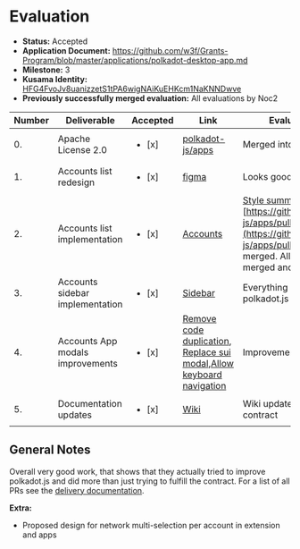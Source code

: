# Evaluation

* **Status:** Accepted
* **Application Document:** https://github.com/w3f/Grants-Program/blob/master/applications/polkadot-desktop-app.md
* **Milestone:** 3
* **Kusama Identity:** [HFG4FvoJv8uanizzetS1tPA6wigNAiKuEHKcm1NaKNNDwve](https://polkascan.io/pre/kusama/account/HFG4FvoJv8uanizzetS1tPA6wigNAiKuEHKcm1NaKNNDwve)
* **Previously successfully merged evaluation:** All evaluations by Noc2

| Number | Deliverable | Accepted | Link | Evaluation Notes |
| ------------- | ------------- | ------------- | ------------- |------------- |
| 0. | Apache License 2.0 | <ul><li>[x] </li></ul>| [polkadot-js/apps](https://github.com/polkadot-js/apps)| Merged into polkadot-js/apps |
| 1. | Accounts list redesign | <ul><li>[x] </li></ul>| [figma](https://www.figma.com/file/5NAICV06SHNbbIoYhrUS3u/PolkaDot)| Looks good |
| 2. | Accounts list implementation | <ul><li>[x] </li></ul>| [Accounts](https://github.com/polkadot-js/apps/blob/master/packages/page-accounts/src/Accounts/index.tsx)| [Style summary #5891](https://github.com/polkadot-js/apps/pull/5891), [https://github.com/polkadot-js/apps/pull/6180](https://github.com/polkadot-js/apps/pull/6180) not merged. All other changes are merged and accepted |
| 3. | Accounts sidebar implementation | <ul><li>[x] </li></ul>| [Sidebar](https://github.com/polkadot-js/apps/tree/master/packages/page-accounts/src/Sidebar)| Everything is merged into polkadot.js |
| 4. | Accounts App modals improvements | <ul><li>[x] </li></ul>| [Remove code duplication](https://github.com/polkadot-js/apps/pull/5895), [Replace sui modal](https://github.com/polkadot-js/apps/pull/5914),[Allow keyboard navigation](https://github.com/polkadot-js/apps/pull/5968)  | Improvements implemented |
| 5. | Documentation updates | <ul><li>[x] </li></ul>| [Wiki](https://wiki.polkadot.network/docs/learn-accounts#example-with-polkadotjs) | Wiki update according to the contract |

## General Notes

Overall very good work, that shows that they actually tried to improve polkadot.js and did more than just trying to fulfill the contract. For a list of all PRs see the [delivery documentation](https://github.com/w3f/Grant-Milestone-Delivery/pull/289). 

**Extra:**
- Proposed design for network multi-selection per account in extension and apps


